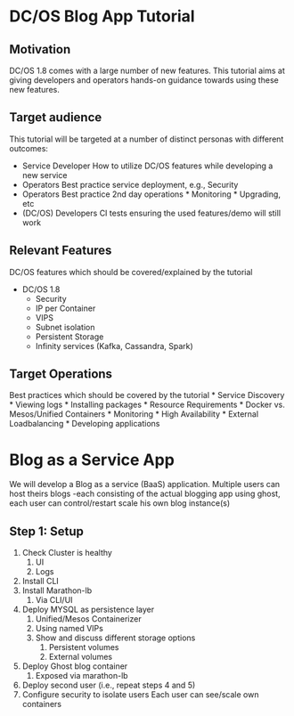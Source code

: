 # DC/OS Blog App Tutorial

## Motivation
DC/OS 1.8 comes with a large number of new features.
This tutorial aims at giving developers and operators hands-on guidance towards using these new features.

## Target audience
This tutorial will be targeted at a number of distinct personas with different outcomes:

* Service Developer
    How to utilize DC/OS features while developing a new service
* Operators
    Best practice service deployment, e.g., Security
* Operators
    Best practice 2nd day operations
        * Monitoring
        * Upgrading, etc
* (DC/OS) Developers
    CI tests ensuring the used features/demo will still work 


## Relevant Features
DC/OS features which should be covered/explained by the tutorial
* DC/OS 1.8
    * Security
    * IP per Container 
    * VIPS
    * Subnet isolation
    * Persistent Storage
    * Infinity services (Kafka, Cassandra, Spark)

## Target Operations
Best practices which should be covered by the tutorial
    * Service Discovery
    * Viewing logs
    * Installing packages
    * Resource Requirements
    * Docker vs. Mesos/Unified Containers
    * Monitoring
    * High Availability
    * External Loadbalancing
    * Developing applications


# Blog as a Service App
	
We will develop a Blog as a service (BaaS) application.
Multiple users can host theirs blogs -each consisting of the actual blogging app 
using ghost,  each user can control/restart scale his own blog instance(s)

## Step 1: Setup
1. Check Cluster is healthy
    1. UI
    1. Logs
1. Install CLI
1. Install Marathon-lb
    1. Via CLI/UI
1. Deploy MYSQL as persistence layer
    1. Unified/Mesos Containerizer
    1. Using named VIPs
    1. Show and discuss different storage options
        1. Persistent volumes
        1. External volumes
1. Deploy Ghost blog container
    1. Exposed via marathon-lb
1. Deploy second user (i.e., repeat steps 4 and 5)
1. Configure security to isolate users
     Each user can see/scale own containers


